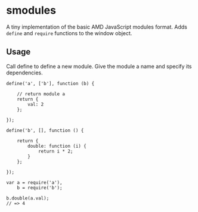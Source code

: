smodules
========

A tiny implementation of the basic AMD JavaScript modules format. Adds `define` and `require` functions to the window object.

Usage
-----

Call define to define a new module. Give the module a name and specify its dependencies.

    define('a', ['b'], function (b) {
    
        // return module a
        return {
            val: 2
        };

    });

    define('b', [], function () {

        return {
            double: function (i) {
                return i * 2;
            }
        };

    });

    var a = require('a'),
        b = require('b');

    b.double(a.val);
    // => 4
